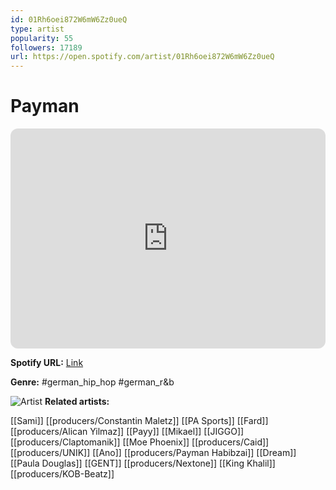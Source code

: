 ```yaml
---
id: 01Rh6oei872W6mW6Zz0ueQ
type: artist
popularity: 55
followers: 17189
url: https://open.spotify.com/artist/01Rh6oei872W6mW6Zz0ueQ
---
```

# Payman

<iframe style="border-radius:12px" src="https://open.spotify.com/embed/artist/01Rh6oei872W6mW6Zz0ueQ" width="100%" height="352" frameBorder="0" allowfullscreen="" allow="autoplay; clipboard-write; encrypted-media; fullscreen; picture-in-picture" loading="lazy"></iframe>

**Spotify URL:** [Link](https://open.spotify.com/artist/01Rh6oei872W6mW6Zz0ueQ)

**Genre:**  #german_hip_hop #german_r&b

![Artist](https://i.scdn.co/image/ab6761610000e5ebf084c043e2900322b726cd22)
**Related artists:**

[[Sami]]
[[producers/Constantin Maletz]]
[[PA Sports]]
[[Fard]]
[[producers/Alican Yilmaz]]
[[Payy]]
[[Mikael]]
[[JIGGO]]
[[producers/Claptomanik]]
[[Moe Phoenix]]
[[producers/Caid]]
[[producers/UNIK]]
[[Ano]]
[[producers/Payman Habibzai]]
[[Dream]]
[[Paula Douglas]]
[[GENT]]
[[producers/Nextone]]
[[King Khalil]]
[[producers/KOB-Beatz]]
